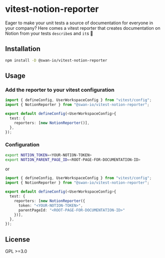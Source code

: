 # vitest-notion-reporter

Eager to make your unit tests a source of documentation for everyone in your company? Here comes a vitest reporter that creates documentation on Notion from your tests `describe`s and `it`s :rocket:

## Installation

```bash
npm install -D @swan-io/vitest-notion-reporter
```

## Usage

### Add the reporter to your vitest configuration

```ts
import { defineConfig, UserWorkspaceConfig } from "vitest/config";
import { NotionReporter } from "@swan-io/vitest-notion-reporter";

export default defineConfig(<UserWorkspaceConfig>{
  test: {
    reporters: [new NotionReporter()],
  },
});
```

### Configuration

```bash
export NOTION_TOKEN=<YOUR-NOTION-TOKEN>
export NOTION_PARENT_PAGE_ID=<ROOT-PAGE-FOR-DOCUMENTATION-ID>
```

or

```ts
import { defineConfig, UserWorkspaceConfig } from "vitest/config";
import { NotionReporter } from "@swan-io/vitest-notion-reporter";

export default defineConfig(<UserWorkspaceConfig>{
  test: {
    reporters: [new NotionReporter({
      token: "<YOUR-NOTION-TOKEN>",
      parentPageId: "<ROOT-PAGE-FOR-DOCUMENTATION-ID>"
    })],
  },
});
```

## License
GPL >=3.0
